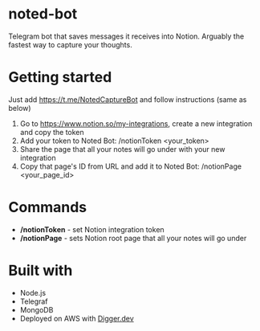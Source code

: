 # noted-bot

Telegram bot that saves messages it receives into Notion.
Arguably the fastest way to capture your thoughts.

# Getting started

Just add https://t.me/NotedCaptureBot and follow instructions (same as below)

1. Go to https://www.notion.so/my-integrations, create a new integration and copy the token
2. Add your token to Noted Bot: /notionToken <your_token>
3. Share the page that all your notes will go under with your new integration
4. Copy that page's ID from URL and add it to Noted Bot: /notionPage <your_page_id>

# Commands
- **/notionToken** - set Notion integration token
- **/notionPage** - sets Notion root page that all your notes will go under

# Built with
- Node.js
- Telegraf 
- MongoDB
- Deployed on AWS with [Digger.dev](https://digger.dev)


